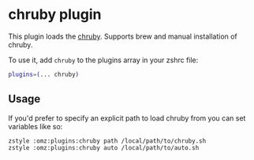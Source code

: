 # chruby plugin

This plugin loads the [chruby](https://github.com/postmodern/chruby). Supports brew and manual installation of chruby.

To use it, add `chruby` to the plugins array in your zshrc file:

```zsh
plugins=(... chruby)
```

## Usage

If you'd prefer to specify an explicit path to load chruby from
you can set variables like so:

```
zstyle :omz:plugins:chruby path /local/path/to/chruby.sh
zstyle :omz:plugins:chruby auto /local/path/to/auto.sh
```
